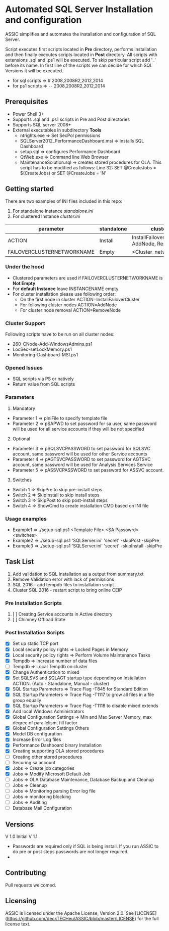 # Automated SQL Server Installation and configuration #

ASSIC simplifies and automates the installation and configuration of SQL Server.

Script executes first scripts located in **Pre** directory, performs installation and then finally executes scripts located in **Post** directory.
All scripts with extensions .sql and .ps1 will be executed. To skip particular script add '\_' before its name.
In first line of the scripts we can decide for which SQL Versions it will be executed.

* for sql scripts => \# 2008,2008R2,2012,2014
* for ps1 scripts => -- 2008,2008R2,2012,2014

## Prerequisites ##

* Power Shell 3+
* Supports .sql and .ps1 scripts in Pre and Post directories
* Supports SQL server 2008+
* External executables in subdirectory **Tools**
  * ntrights.exe => Set SecPol permissions
  * SQLServer2012_PerformanceDashboard.msi => Installs SQL Dashboard
  * setup.sql => configures Performance Dashboard
  * QtWeb.exe => Command line Web Browser
  * MaintenanceSolution.sql => creates stored procedures for OLA. This script has to be modified as follows:
  Line 32: SET @CreateJobs 		 = $(CreateJobs)
  or
  SET @CreateJobs 		 = 'N'

## Getting started ##

There are two examples of INI files included in this repo:

1. For standalone Instance *standalone.ini*
2. For clustered Instance *cluster.ini*

parameter | standalone | clustered
---------- | ---------- | ----------
ACTION | Install | InstallFailoverCluster, AddNode, RemoveNode
FAILOVERCLUSTERNETWORKNAME | Empty | \<Cluster_network_name>

### Under the hood ###

* Clustered parameters are used if FAILOVERCLUSTERNETWORKNAME is **Not Empty**
* For **default Instance** leave INSTANCENAME empty
* For cluster installation please use following order:
  * On the first node in cluster ACTION=InstallFailoverCluster
  * For following cluster nodes ACTION=AddNode
  * For cluster node removal ACTION=RemoveNode

### Cluster Support ###

Following scripts have to be run on all cluster nodes:
* 260-CNode-Add-WindowsAdmins.ps1
* LocSec-setLockMemory.ps1
* Monitoring-Dashboard-MSI.ps1

### Opened Issues ###

* SQL scripts via PS or natively
* Return value from SQL scripts

### Parameters ###

1. Mandatory

  * Parameter 1 => pIniFile to specify template file
  * Parameter 2 => pSAPWD to set password for sa user, same password will be used for all service accounts if they will be not specified

2. Optional

  * Parameter 3 => pSQLSVCPASSWORD to set password for SQLSVC account, same password will be used for other Service accounts
  * Parameter 4 => pAGTSVCPASSWORD to set password for AGTSVC account, same password will be used for Analysis Services Service
  * Parameter 5 => pASSVCPASSWORD to set password for ASSVC account.

3. Switches

  * Switch 1 => SkipPre to skip pre-install steps
  * Switch 2 => SkipInstall to skip install steps
  * Switch 3 => SkipPost to skip post-install steps
  * Switch 4 => ShowCmd to create installation CMD based on INI file

### Usage examples ###

  * Example1 => ./setup-sql.ps1 \<Template File> \<SA Passowrd> \<switches>
  * Example2 => ./setup-sql.ps1 'SQLServer.ini' 'secret' -skipPost -skipPre
  * Example3 => ./setup-sql.ps1 'SQLServer.ini' 'secret' -skipInstall -skipPre

## Task List

1. Add validation to SQL Installation as a output from summary.txt
2. Remove Validation error with lack of permissions
3. SQL 2016 - add tempdb files to installation script
4. Cluster SQL 2016 - restart script to bring online CEIP

### Pre Installation Scripts

1. [ ] Creating Service accounts in Active directory
2. [ ] Chimney Offload State

### Post Installation Scripts

  * [x] Set up static TCP port
  * [x] Local security policy rights => Locked Pages in Memory
  * [x] Local security policy rights => Perform Volume Maintenance Tasks
  * [x] Tempdb => Increase number of data files
  * [ ] Tempdb => Local Tempdb on cluster
  * [x] Change Authentication to mixed
  * [x] Set SQLSVS and SQLAGT startup type depending on Installation ACTION. (Auto - Standalone, Manual - cluster)
  * [x] SQL Startup Parameters => Trace Flag -T845 for Standard Edition
  * [x] SQL Startup Parameters => Trace Flag -T1117 to grow all files in a file group equally
  * [x] SQL Startup Parameters => Trace Flag -T1118 to disable mixed extends
  * [x] Add local Windows Administrators
  * [x] Global Configuration Settings => Min and Max Server Memory, max degree of parallelism, fill factor
  * [x] Global Configuration Settings Others
  * [x] Model DB configuration
  * [x] Increase Error Log files  
  * [x] Performance Dashboard binary Installation
  * [x] Creating supporting OLA stored procedures
  * [ ] Creating other stored procedures
  * [ ] Securing sa account
  * [x] Jobs => Create job categories
  * [x] Jobs => Modify Microsoft Default Job
  * [ ] Jobs => OLA Database Maintenance, Database Backup and Cleanup
  * [ ] Jobs => Cleanup
  * [ ] Jobs => Monitoring parsing Error log file
  * [ ] Jobs => monitoring blocking
  * [ ] Jobs => Auditing
  * [ ] Database Mail Configuration

## Versions ##

V 1.0 Initial
V 1.1
- Passwords are required only if SQL is being install. If you run ASSIC to do pre or post steps passwords are not longer required.
-  

## Contributing ##

Pull requests welcomed.

## Licensing ##

ASSIC is licensed under the Apache License, Version 2.0. See [LICENSE] (https://github.com/deckTECHeu/ASSIC/blob/master/LICENSE) for the full license text.
